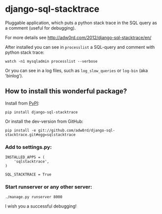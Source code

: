 # django-sql-stacktrace

Pluggable application, which puts a python stack trace in the SQL query as a comment (useful for debugging).

For more details see http://adw0rd.com/2012/django-sql-stacktrace/en/

After installed you can see in ``processlist`` a SQL-query and comment with python stack trace:

    watch -n1 mysqladmin processlist --verbose

Or you can see in a log files, such as ``log_slow_queries`` or ``log-bin`` (aka 'binlog').


## How to install this wonderful package?

Install from [PyPI](http://pypi.python.org/pypi/django-sql-stacktrace/):

    pip install django-sql-stacktrace

Or install the dev-version from GitHub:

    pip install -e git://github.com/adw0rd/django-sql-stacktrace.git#egg=sqlstacktrace


### Add to settings.py:

    INSTALLED_APPS = (
        'sqlstacktrace',
    )

    SQL_STACKTRACE = True


### Start runserver or any other server:

    ./manage.py runserver 8000

I wish you a successful debugging!